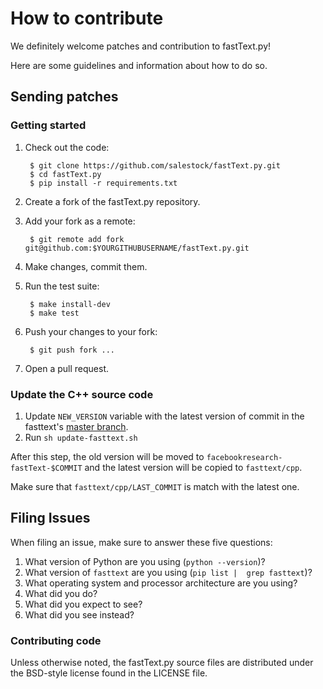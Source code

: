 # How to contribute

We definitely welcome patches and contribution to fastText.py!

Here are some guidelines and information about how to do so.

## Sending patches

### Getting started

1. Check out the code:

        $ git clone https://github.com/salestock/fastText.py.git
        $ cd fastText.py
        $ pip install -r requirements.txt

1. Create a fork of the fastText.py repository.
1. Add your fork as a remote:

        $ git remote add fork git@github.com:$YOURGITHUBUSERNAME/fastText.py.git

1. Make changes, commit them.
1. Run the test suite:

        $ make install-dev
        $ make test

1. Push your changes to your fork:

        $ git push fork ...

1. Open a pull request.

### Update the C++ source code

1. Update `NEW_VERSION` variable with the latest version of commit in the 
fasttext's [master branch](https://github.com/facebookresearch/fastText/commits/master).
1. Run `sh update-fasttext.sh`

After this step, the old version will be moved to 
`facebookresearch-fastText-$COMMIT` and the latest version will be copied to
`fasttext/cpp`.

Make sure that `fasttext/cpp/LAST_COMMIT` is match with the latest one.

## Filing Issues
When filing an issue, make sure to answer these five questions:

1. What version of Python are you using (`python --version`)?
2. What version of `fasttext` are you using (`pip list |  grep fasttext`)?
3. What operating system and processor architecture are you using?
4. What did you do?
5. What did you expect to see?
6. What did you see instead?

### Contributing code
Unless otherwise noted, the fastText.py source files are distributed under
the BSD-style license found in the LICENSE file.
